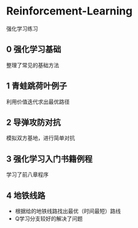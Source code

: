 # Reinforcement-Learning
强化学习练习
## 0 强化学习基础
整理了常见的基础方法
## 1 青蛙跳荷叶例子
利用价值迭代求出最优路径
## 2 导弹攻防对抗
模拟双方基地，进行简单对抗
## 3 强化学习入门书籍例程
学习了前八章程序
## 4 地铁线路
* 根据给的地铁线路找出最优（时间最短）路线
* Q学习分支较好的解决了问题